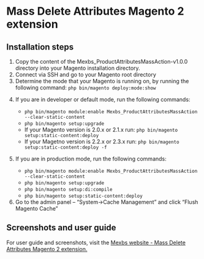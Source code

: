 <h1>Mass Delete Attributes Magento 2 extension</h1>
<h2>Installation steps</h2>
<p>
<ol>
  <li>Copy the content of the Mexbs_ProductAttributesMassAction-v1.0.0 directory into your Magento installation directory.</li>
  <li>Connect via SSH and go to your Magento root directory</li>
  <li>Determine the mode that your Magento is running on, by running the following command: <code>php bin/magento deploy:mode:show</code></li>
  <li><p>If you are in developer or default mode, run the following commands:</p>
    <ul>
      <li><code>php bin/magento module:enable Mexbs_ProductAttributesMassAction --clear-static-content</code></li>
      <li><code>php bin/magento setup:upgrade</code></li>
      <li>If your Magento version is 2.0.x or 2.1.x run: <code>php bin/magento setup:static-content:deploy</code></li>
      <li>If your Magetno version is 2.2.x or 2.3.x run: <code>php bin/magento setup:static-content:deploy -f</code></li>
      </ul>
  </li>
    <li><p>If you are in production mode, run the following commands:</p>
    <ul>
      <li><code>php bin/magento module:enable Mexbs_ProductAttributesMassAction --clear-static-content</code></li>
      <li><code>php bin/magento setup:upgrade</code></li>
      <li><code>php bin/magento setup:di:compile</code></li>
      <li><code>php bin/magento setup:static-content:deploy</code></li>
      </ul>
  </li>
  <li>Go to the admin panel – “System->Cache Management” and click “Flush Magento Cache”</li>
</ol>  
</p>
<h2>Screenshots and user guide</h2>
<p>For user guide and screenshots, visit the <a href="https://www.mexbs.com/magento-blog/mass-delete-attributes-free-magento-extension/" target="_blank">Mexbs website - Mass Delete Attributes Magento 2 extension.</a></p>
